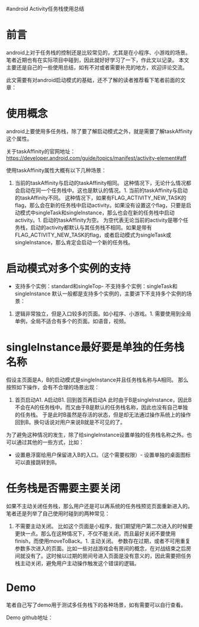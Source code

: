 #android Activity任务栈使用总结
# 前言

android上对于任务栈的控制还是比较常见的，尤其是在小程序、小游戏的场景。 笔者近期也有在实际项目中碰到，因此就好好学习了一下，作此文以记录。 本文主要还是自己的一些使用总结，如有不对或者需要补充的地方，欢迎评论交流。

>  
 此文需要有对android启动模式的基础，还不了解的读者推荐看下笔者前面的文章：  


# 使用概念

android上要使用多任务栈，除了要了解启动模式之外，就是需要了解taskAffinity这个属性。

>  
 关于taskAffinity的官网地址： https://developer.android.com/guide/topics/manifest/activity-element#aff 


使用taskAffinity属性大概有以下几种场景：
1. 当前的taskAffinity与启动的taskAffinity相同。 这种情况下，无论什么情况都会启动在同一个任务栈中。这也是默认的情况。1. 当前的taskAffinity与启动的taskAffinity不同。 这种情况下，如果有FLAG_ACTIVITY_NEW_TASK的flag，那么会在新的任务栈中启动activity。如果没有设置这个flag，只要是启动模式中singleTask和singleInstance，那么也会在新的任务栈中启动activity。1. 启动的taskAffinity为空。 为空代表无论当前的activity是哪个任务栈，启动的activity都默认与其任务栈不相同。如果是带有FLAG_ACTIVITY_NEW_TASK的flag，或者启动模式为singleTask或singleInstance，那么肯定会启动一个新的任务栈。
# 启动模式对多个实例的支持
- 支持多个实例：standard和singleTop- 不支持多个实例：singleTask和singleInstance
默认一般都是支持多个实例的，主要讲下不支持多个实例的场景：
1. 逻辑非常独立，但是入口较多的页面。如小程序、小游戏。1. 需要使用到全局单例，全局不适合有多个的页面。如语音，视频。
# singleInstance最好要是单独的任务栈名称

假设主页面是A，B的启动模式是singleInstance并且任务栈名称与A相同。 那么按照如下操作，会有不合理的场景出现：
1. 首页启动A1. A启动B1. 回到首页再启动A
此时由于B是singleInstance，因此B不会在A的任务栈中。而又由于B是默认的任务栈名称，因此也没有自己单独的任务栈。 于是此时B虽然是存活的状态，但是却无法通过操作系统上的操作回到B。换句话说对用户来说B就是不可见的了。

>  
 为了避免这种情况的发生，除了给singleInstance设置单独的任务栈名称之外。也可以通过其他的一些方式，比如： 
 - 设置悬浮窗给用户保留进入B的入口。（这个需要权限）- 设置单独的桌面图标可以直接跳转到B。 


# 任务栈是否需要主要关闭

如果不主动关闭任务栈，那么用户还是可以再系统的任务栈预览页面重新进入的。 笔者还是列举了自己使用时碰到的两种常见：
1. 不需要主动关闭。 比如这个页面是小程序，我们期望用户第二次进入的时候要更快一点。那么在这种情况下，不仅不能关闭，而且最好关闭不要使用finish，而使用moveToBack。1. 主动关闭。 参数存在过期，或者不可用重复参数多次进入的页面。比如一些对战游戏会有房间的概念，在对战结束之后房间就没有了。这时候以过期的房间号进入页面是没有意义的，因此需要把任务栈主动关闭，避免用户主动操作触发这个错误的逻辑。
# Demo

笔者自己写了demo用于测试多任务栈下的各种场景，如有需要可以自行查看。

>  
 Demo github地址： 

